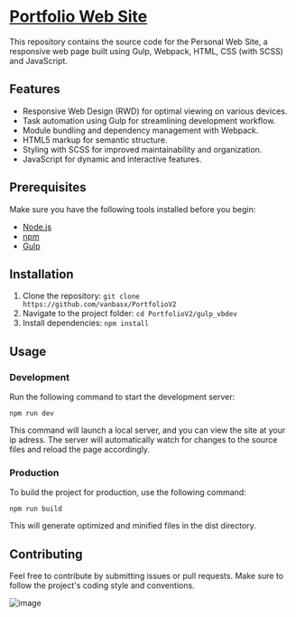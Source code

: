# [Portfolio Web Site](https://vanbasx.github.io/PortfolioV2/)
This repository contains the source code for the Personal Web Site, a responsive web page built using Gulp, Webpack, HTML, CSS (with SCSS) and JavaScript.


## Features

- Responsive Web Design (RWD) for optimal viewing on various devices.
- Task automation using Gulp for streamlining development workflow.
- Module bundling and dependency management with Webpack.
- HTML5 markup for semantic structure.
- Styling with SCSS for improved maintainability and organization.
- JavaScript for dynamic and interactive features.

## Prerequisites

Make sure you have the following tools installed before you begin:

- [Node.js](https://nodejs.org/en)
- [npm](https://www.npmjs.com/)
- [Gulp](https://gulpjs.com/)

## Installation

1. Clone the repository:
  `git clone https://github.com/vanbasx/PortfolioV2`
2. Navigate to the project folder:
  `cd PortfolioV2/gulp_vbdev`
3. Install dependencies:
  `npm install`

## Usage

### Development

Run the following command to start the development server:

`npm run dev`

This command will launch a local server, and you can view the site at your ip adress. The server will automatically watch for changes to the source files and reload the page accordingly.

### Production

To build the project for production, use the following command:

`npm run build`

This will generate optimized and minified files in the dist directory.

## Contributing

Feel free to contribute by submitting issues or pull requests. Make sure to follow the project's coding style and conventions.

![image](https://github.com/vanbasx/PortfolioV2/assets/131404622/ceb7030a-4ff5-4a7d-af93-9f60ccb3ee75)


